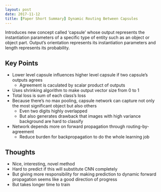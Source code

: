 ```yaml
---
layout: post
date: 2017-11-12
title: [Paper Short Summary] Dynamic Routing Between Capsules
---
```


Introduces new concept called ‘capsule’ whose output represents the instantiation parameters of a specific type of entity such as an object or object part. Output’s orientation represents its instantiation parameters and length represents its probability.

## Key Points

* Lower level capsule influences higher level capsule if two capsule’s outputs agrees
    * Agreement is caculated by scalar product of outputs
* Uses shrinking algorithm to make output vector size from 0 to 1
* Total loss is sum of each class’s loss
* Because there’s no max pooling, capsule network can capture not only the most significant object but also others
    * Even two digits highly overlapped
    * But also generates drawback that images with high variance background are hard to classify
* Network depends more on forward propagation through routing-by-agreement
    * Reduce burden for backpropagation to do the whole learning job

## Thoughts

* Nice, interesting, novel method
* Hard to predict if this will substitute CNN completely
* But giving more responsibility for making prediction to dynamic forward propagation seems like a good direction of progress
* But takes longer time to train
